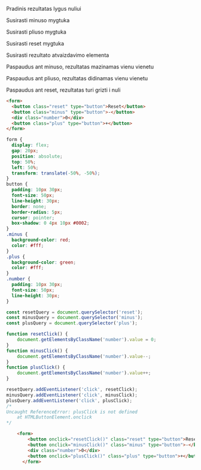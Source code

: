 Pradinis rezultatas lygus nuliui

Susirasti minuso mygtuka

Susirasti pliuso mygtuka

Susirasti reset mygtuka

Susirasti rezultato atvaizdavimo elementa

Paspaudus ant minuso, rezultatas mazinamas vienu vienetu

Paspaudus ant pliuso, rezultatas didinamas vienu vienetu

Paspaudus ant reset, rezultatas turi grizti i nuli

```html
<form>
  <button class="reset" type="button">Reset</button>
  <button class="minus" type="button">-</button>
  <div class="number">0</div>
  <button class="plus" type="button">+</button>
</form>
```

```css
form {
  display: flex;
  gap: 20px;
  position: absolute;
  top: 50%;
  left: 50%;
  transform: translate(-50%, -50%);
}
button {
  padding: 10px 30px;
  font-size: 50px;
  line-height: 30px;
  border: none;
  border-radius: 5px;
  cursor: pointer;
  box-shadow: 0 4px 10px #0002;
}
.minus {
  background-color: red;
  color: #fff;
}
.plus {
  background-color: green;
  color: #fff;
}
.number {
  padding: 10px 30px;
  font-size: 50px;
  line-height: 30px;
}
```
```js
const resetQuery = document.querySelector('reset');
const minusQuery = document.querySelector('minus');
const plusQuery = document.querySelector('plus');

function resetClick() {
    document.getElementsByClassName('number').value = 0;
}
function minusClick() {
    document.getElementsByClassName('number').value--;
}
function plusClick() {
    document.getElementsByClassName('number').value++;
}

resetQuery.addEventListener('click', resetClick);
minusQuery.addEventListener('click', minusClick);
plusQuery.addEventListener('click', plusClick);
/*
Uncaught ReferenceError: plusClick is not defined
    at HTMLButtonElement.onclick
*/
```
```html
    <form>
        <button onclick="resetClick()" class="reset" type="button">Reset</button>
        <button onclick="minusClick()" class="minus" type="button">-</button>
        <div class="number">0</div>
        <button onclick="plusClick()" class="plus" type="button">+</button>
      </form>
```
